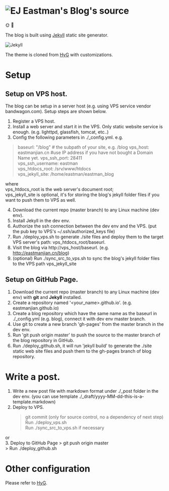 # ![EJ](http://eastmanjian.cn/blog/favicon.ico) Eastman's Blog's source 



🌞 🏸 

The blog is built using [Jekyll] static site generator.

![Jekyll](https://jekyllrb.com/img/logo-2x.png)

The theme is cloned from [HyG] with customizations. 



# Setup

## Setup on VPS host.

The blog can be setup in a server host (e.g. using VPS service vendor bandwagon.com). Setup steps are shown below.  
1. Register a VPS host.
2. Install a web server and start it in the VPS. Only static website service is enough. (e.g. lighttpd, glassfish, tomcat, etc..)
3. Config the following parameters in ./_config.yml. 
e.g.  
>    baseurl: "/blog" # the subpath of your site, e.g. /blog
>    vps_host:         eastmanjian.cn  #use IP address if you have not bought a Domain Name yet.
>    vps_ssh_port:     28411  
>    vps_ssh_username: eastman  
>    vps_htdocs_root:  /srv/www/htdocs  
>    vps_jekyll_site:  /home/eastman/eastman_blog  

where   
  vps_htdocs_root is the web server's document root;  
  vps_jekyll_site is optional, it's for storing the blog's jekyll folder files if you want to push them to VPS as well.  
  
4. Download the current repo (master branch) to any Linux machine (dev env). 
5. Install Jekyll in the dev env.
6. Authorize the ssh connection between the dev env and the VPS. (put the pub key to VPS's ~/.ssh/authorized_keys file)
7. Run ./deploy_vps.sh to generate ./site files and deploy them to the target VPS server's path: vps_htdocs_root/baseurl.
8. Visit the blog via http://vps_host/baseurl. (e.g. http://eastmanjian.cn/blog)
9. (optional) Run ./sync_src_to_vps.sh to sync the blog's jekyll folder files to the VPS path vps_jekyll_site

## Setup on GitHub Page.

1. Download the current repo (master branch) to any Linux machine (dev env) with **git** and **Jekyll** installed.
2. Create a repository named '<your_name>.github.io'. (e.g. eastmanjian.github.io)
3. Create a blog repository which have the same name as the baseurl in ./_config.yml (e.g. blog), connect it with dev env master branch.
4. Use git to create a new branch 'gh-pages' from the master branch in the dev env.
5. Run 'git push origin master' to push the source to the master branch of the blog repository in GitHub.
6. Run ./deploy_github.sh, it will run 'jekyll build' to generate the ./site static web site files and push them to the gh-pages branch of blog repository.

# Write a post.
1. Write a new post file with markdown format under ./_post folder in the dev env. (you can use template ./_draft/yyyy-MM-dd-this-is-a-template.markdown)
2. Deploy to VPS. 
    > git commit (only for source control, no a dependency of next step)  
    > Run ./deploy_vps.sh  
    > Run ./sync_src_to_vps.sh if necessary  
    
or  
3. Deploy to GitHub Page
    > git push origin master  
    > Run ./deploy_github.sh  
    
# Other configuration
Please refer to [HyG].


[jekyll]: https://jekyllrb.com
[HyG]: https://github.com/Gaohaoyang/gaohaoyang.github.io
